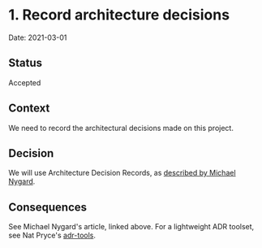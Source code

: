# 1. Record architecture decisions

Date: 2021-03-01

## Status

Accepted

## Context

We need to record the architectural decisions made on this project.

## Decision

We will use Architecture Decision Records, as 
[described by Michael Nygard](http://thinkrelevance.com/blog/2011/11/15/documenting-architecture-decisions).

## Consequences

See Michael Nygard's article, linked above. For a lightweight ADR toolset, see Nat Pryce's 
[adr-tools](https://github.com/npryce/adr-tools).
